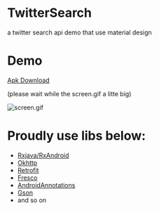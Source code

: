 # TwitterSearch
a twitter search api demo that use material design

# Demo
[Apk Download](https://github.com/ayaseruri/TwitterSearch/raw/master/demo/app-debug.apk)

(please wait while the screen.gif a litte big)

![screen.gif](https://github.com/ayaseruri/TwitterSearch/blob/master/demo/screen.gif)

# Proudly use libs below:
* [Rxjava/RxAndroid](https://github.com/ReactiveX/RxJava)
* [Okhttp](https://github.com/square/okhttp)
* [Retrofit](https://github.com/square/retrofit)
* [Fresco](https://github.com/facebook/fresco)
* [AndroidAnnotations](https://github.com/excilys/androidannotations)
* [Gson](https://github.com/google/gson)
* and so on
